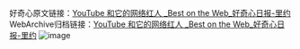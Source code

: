 好奇心原文链接：[YouTube 和它的网络红人 _Best on the Web_好奇心日报-里约](https://www.qdaily.com/articles/4218.html)
WebArchive归档链接：[YouTube 和它的网络红人 _Best on the Web_好奇心日报-里约](http://web.archive.org/web/20190623154018/https://www.qdaily.com/articles/4218.html)
![image](http://ww3.sinaimg.cn/large/007d5XDpgy1g3vex4hs71j30u014zh4s)